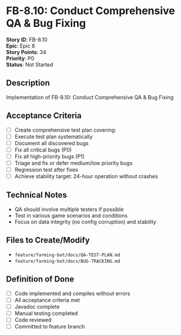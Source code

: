 # FB-8.10: Conduct Comprehensive QA & Bug Fixing

**Story ID**: FB-8.10  
**Epic**: Epic 8  
**Story Points**: 34  
**Priority**: P0  
**Status**: Not Started  

## Description
Implementation of FB-8.10: Conduct Comprehensive QA & Bug Fixing

## Acceptance Criteria
- [ ] Create comprehensive test plan covering:
- [ ] Execute test plan systematically
- [ ] Document all discovered bugs
- [ ] Fix all critical bugs (P0)
- [ ] Fix all high-priority bugs (P1)
- [ ] Triage and fix or defer medium/low priority bugs
- [ ] Regression test after fixes
- [ ] Achieve stability target: 24-hour operation without crashes

## Technical Notes
- QA should involve multiple testers if possible
- Test in various game scenarios and conditions
- Focus on data integrity (no config corruption) and stability

## Files to Create/Modify
- `feature/farming-bot/docs/QA-TEST-PLAN.md`
- `feature/farming-bot/docs/BUG-TRACKING.md`

## Definition of Done
- [ ] Code implemented and compiles without errors
- [ ] All acceptance criteria met
- [ ] Javadoc complete
- [ ] Manual testing completed
- [ ] Code reviewed
- [ ] Committed to feature branch
